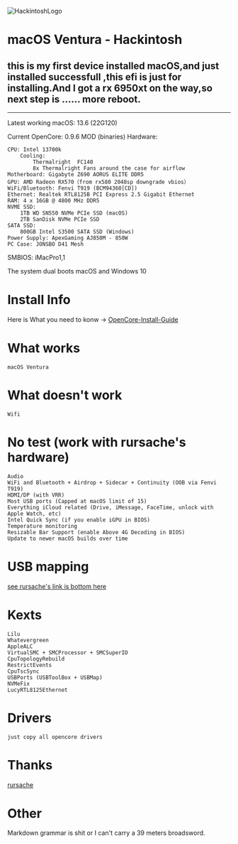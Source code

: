  ![HackintoshLogo](https://camo.githubusercontent.com/917bdb01bd1b1d2366b86de67642a26baa469d59f2483ac7a345660b11249a60/68747470733a2f2f692e696d6775722e636f6d2f496673545641712e706e67)
# macOS Ventura - Hackintosh
## this is my first device installed macOS,and just installed successfull ,this efi is just for installing.And I got a rx 6950xt on the way,so  next step is …… more reboot.
---

Latest working macOS: 13.6 (22G120)

Current OpenCore: 0.9.6 MOD (binaries)
Hardware:

    CPU: Intel 13700k
        Cooling:
            Thermalright  FC140
            8x Thermalright Fans around the case for airflow
    Motherboard: Gigabyte Z690 AORUS ELITE DDR5
    GPU: AMD Radeon RX570（from rx580 2048sp downgrade vbios）
    WiFi/Bluetooth: Fenvi T919 (BCM94360[CD])
    Ethernet: Realtek RTL8125B PCI Express 2.5 Gigabit Ethernet
    RAM: 4 x 16GB @ 4800 MHz DDR5
    NVME SSD:
        1TB WD SN550 NVMe PCIe SSD (macOS)
        2TB SanDisk NVMe PCIe SSD 
    SATA SSD:
        800GB Intel S3500 SATA SSD (Windows)
    Power Supply: ApexGaming AJ850M - 850W
    PC Case: JONSBO D41 Mesh


SMBIOS: iMacPro1,1

The system dual boots macOS and Windows 10

# Install Info

Here is What you need to konw ->
[OpenCore-Install-Guide](https://dortania.github.io/OpenCore-Install-Guide/ktext.html)


# What works

    macOS Ventura
    

# What doesn't work

    Wifi

# No test (work with rursache's hardware)
    Audio
    WiFi and Bluetooth + Airdrop + Sidecar + Continuity (OOB via Fenvi T919)
    HDMI/DP (with VRR)
    Most USB ports (Capped at macOS limit of 15)
    Everything iCloud related (Drive, iMessage, FaceTime, unlock with Apple Watch, etc)
    Intel Quick Sync (if you enable iGPU in BIOS)
    Temperature monitoring
    Resizable Bar Support (enable Above 4G Decoding in BIOS)
    Update to newer macOS builds over time

# USB mapping

[see rursache's link is bottom here](https://github.com/rursache/Hackintosh-13900k-Z690-AORUS-ELITE-AX-DDR5-AMD-6900XT)  

# Kexts

    Lilu
    Whatevergreen
    AppleALC
    VirtualSMC + SMCProcessor + SMCSuperIO
    CpuTopologyRebuild
    RestrictEvents
    CpuTscSync
    USBPorts (USBToolBox + USBMap)
    NVMeFix
    LucyRTL8125Ethernet

# Drivers

    just copy all opencore drivers

# Thanks

[rursache](https://github.com/rursache/Hackintosh-13900k-Z690-AORUS-ELITE-AX-DDR5-AMD-6900XT)  

# Other

Markdown grammar is shit or I can't carry a 39 meters broadsword.


